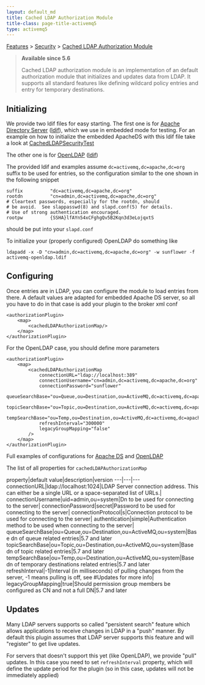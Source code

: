 ```yaml
---
layout: default_md
title: Cached LDAP Authorization Module 
title-class: page-title-activemq5
type: activemq5
---
```


[Features](features) > [Security](security) > [Cached LDAP Authorization Module](cached-ldap-authorization-module)


> **Available since 5.6**
> 
> Cached LDAP authorization module is an implementation of an default authorization module that initializes and updates data from LDAP. It supports all standard features like defining wildcard policy entries and entry for temporary destinations.

Initializing
------------

We provide two ldif files for easy starting. The first one is for [Apache Directory Server](http://directory.apache.org/) ([ldif](https://svn.apache.org/repos/asf/activemq/trunk/activemq-unit-tests/src/test/resources/org/apache/activemq/security/activemq-apacheds.ldif)), which we use in embedded mode for testing. For an example on how to initialize the embedded ApacheDS with this ldif file take a look at [CachedLDAPSecurityTest](https://svn.apache.org/repos/asf/activemq/trunk/activemq-unit-tests/src/test/java/org/apache/activemq/security/CachedLDAPSecurityTest.java)

The other one is for [OpenLDAP](http://www.openldap.org/) ([ldif](https://svn.apache.org/repos/asf/activemq/trunk/activemq-unit-tests/src/test/resources/org/apache/activemq/security/activemq-openldap.ldif))

The provided ldif and examples assume `dc=activemq,dc=apache,dc=org` suffix to be used for entries, so the configuration similar to the one shown in the following snippet
```
suffix          "dc=activemq,dc=apache,dc=org"
rootdn          "cn=admin,dc=activemq,dc=apache,dc=org"
# Cleartext passwords, especially for the rootdn, should
# be avoid.  See slappasswd(8) and slapd.conf(5) for details.
# Use of strong authentication encouraged.
rootpw          {SSHA}lfAYn54xCFghgQv5B2Kqn3d3eLojqxtS
```
should be put into your `slapd.conf`

To initialize your (properly configured) OpenLDAP do something like
```
ldapadd -x -D "cn=admin,dc=activemq,dc=apache,dc=org" -w sunflower -f activemq-openldap.ldif
```

Configuring
-----------

Once entries are in LDAP, you can configure the module to load entries from there. A default values are adapted for embedded Apache DS server, so all you have to do in that case is add your plugin to the broker xml conf
```
<authorizationPlugin>
    <map>
        <cachedLDAPAuthorizationMap/>
    </map>
</authorizationPlugin>
```
For the OpenLDAP case, you should define more parameters
```
<authorizationPlugin>
    <map>
        <cachedLDAPAuthorizationMap
            connectionURL="ldap://localhost:389"
            connectionUsername="cn=admin,dc=activemq,dc=apache,dc=org"
            connectionPassword="sunflower"
            queueSearchBase="ou=Queue,ou=Destination,ou=ActiveMQ,dc=activemq,dc=apache,dc=org"
            topicSearchBase="ou=Topic,ou=Destination,ou=ActiveMQ,dc=activemq,dc=apache,dc=org"
            tempSearchBase="ou=Temp,ou=Destination,ou=ActiveMQ,dc=activemq,dc=apache,dc=org"
            refreshInterval="300000"
            legacyGroupMapping="false"
        />
    </map>
</authorizationPlugin>
```
Full examples of configurations for [Apache DS](https://svn.apache.org/repos/asf/activemq/trunk/activemq-unit-tests/src/test/resources/org/apache/activemq/security/activemq-apacheds.xml) and [OpenLDAP](https://svn.apache.org/repos/asf/activemq/trunk/activemq-unit-tests/src/test/resources/org/apache/activemq/security/activemq-openldap.xml)

The list of all properties for `cachedLDAPAuthorizationMap`

property|default value|description|version
---|---|---
connectionURL|ldap://localhost:1024|LDAP Server connection address. This can either be a single URL or a space-separated list of URLs.|
connectionUsername|uid=admin,ou=system|Dn to be used for connecting to the server|
connectionPassword|secret|Password to be used for connecting to the server|
connectionProtocol|s|Connection protocol to be used for connecting to the server|
authentication|simple|Authentication method to be used when connecting to the server|
queueSearchBase|ou=Queue,ou=Destination,ou=ActiveMQ,ou=system|Base dn of queue related entries|5.7 and later
topicSearchBase|ou=Topic,ou=Destination,ou=ActiveMQ,ou=system|Base dn of topic related entries|5.7 and later
tempSearchBase|ou=Temp,ou=Destination,ou=ActiveMQ,ou=system|Base dn of temporary destinations related entries|5.7 and later
refreshInterval|-1|Interval (in milliseconds) of pulling changes from the server, -1 means pulling is off, see #Updates for more info|
legacyGroupMapping|true|Should permission group members be configured as CN and not a full DN|5.7 and later

Updates
-------

Many LDAP servers supports so called "persistent search" feature which allows applications to receive changes in LDAP in a "push" manner. By default this plugin assumes that LDAP server supports this feature and will "register" to get live updates.

For servers that doesn't support this yet (like OpenLDAP), we provide "pull" updates. In this case you need to set `refreshInterval` property, which will define the update period for the plugin (so in this case, updates will not be immediately applied)

